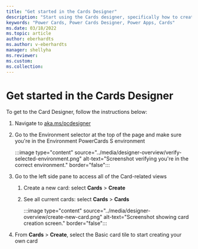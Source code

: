 ```yaml
---
title: "Get started in the Cards Designer"
description: "Start using the Cards designer, specifically how to create new cards and find previously made cards"
keywords: "Power Cards, Power Cards Designer, Power Apps, Cards"
ms.date: 03/18/2022
ms.topic: article
author: eberhardts
ms.author: v-eberhardts
manager: shellyha
ms.reviewer: 
ms.custom: 
ms.collection: 
---
```


# Get started in the Cards Designer


To get to the Card Designer, follow the instructions below:

1. Navigate to [aka.ms/pcdesigner](https://make.test.powerapps.com/environment/8c0760a1-b9cb-473d-8fdd-8afa2ea50eb3/cards/list)

2. Go to the Environment selector at the top of the page and make sure you're in the Environment PowerCards S environment

   :::image type="content" source="../media/designer-overview/verify-selected-environment.png" alt-text="Screenshot verifying you're in the correct environment." border="false":::

3. Go to the left side pane to access all of the Card-related views

   1. Create a new card: select **Cards** > **Create**
   2. See all current cards: select **Cards** > **Cards**

      :::image type="content" source="../media/designer-overview/create-new-card.png" alt-text="Screenshot showing card creation screen." border="false":::

4. From **Cards** > **Create**, select the Basic card tile to start creating your own card
